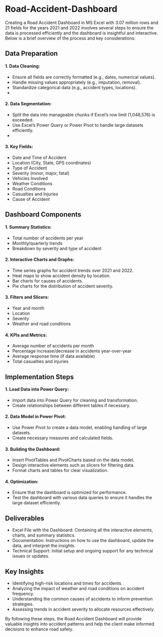 # Road-Accident-Dashboard
Creating a Road Accident Dashboard in MS Excel with 3.07 million rows and 21 fields for the years 2021 and 2022 involves several steps to ensure the data is processed efficiently and the dashboard is insightful and interactive. Below is a brief overview of the process and key considerations:

## Data Preparation

#### 1. Data Cleaning:

- Ensure all fields are correctly formatted (e.g., dates, numerical values).
- Handle missing values appropriately (e.g., imputation, removal).
- Standardize categorical data (e.g., accident types, locations).
- 
#### 2. Data Segmentation:

- Split the data into manageable chunks if Excel’s row limit (1,048,576) is exceeded.
- Use Excel’s Power Query or Power Pivot to handle large datasets efficiently.
- 
#### 3. Key Fields:

- Date and Time of Accident
- Location (City, State, GPS coordinates)
- Type of Accident
- Severity (minor, major, fatal)
- Vehicles Involved
- Weather Conditions
- Road Conditions
- Casualties and Injuries
- Cause of Accident

## Dashboard Components

#### 1. Summary Statistics:

- Total number of accidents per year
- Monthly/quarterly trends
- Breakdown by severity and type of accident

#### 2. Interactive Charts and Graphs:

- Time series graphs for accident trends over 2021 and 2022.
- Heat maps to show accident density by location.
- Bar charts for causes of accidents.
- Pie charts for the distribution of accident severity.

#### 3. Filters and Slicers:

- Year and month
- Location
- Severity
- Weather and road conditions

#### 4. KPIs and Metrics:

- Average number of accidents per month
- Percentage increase/decrease in accidents year-over-year
- Average response time (if data available)
- Total casualties and injuries

## Implementation Steps

#### 1. Load Data into Power Query:

- Import data into Power Query for cleaning and transformation.
- Create relationships between different tables if necessary.

#### 2. Data Model in Power Pivot:

- Use Power Pivot to create a data model, enabling handling of large datasets.
- Create necessary measures and calculated fields.

#### 3. Building the Dashboard:

- Insert PivotTables and PivotCharts based on the data model.
- Design interactive elements such as slicers for filtering data.
- Format charts and tables for clear visualization.

#### 4. Optimization:

- Ensure that the dashboard is optimized for performance.
- Test the dashboard with various data queries to ensure it handles the large dataset efficiently.

## Deliverables

- Excel File with the Dashboard: Containing all the interactive elements, charts, and summary statistics.
- Documentation: Instructions on how to use the dashboard, update the data, and interpret the insights.
- Technical Support: Initial setup and ongoing support for any technical issues or updates.

## Key Insights

- Identifying high-risk locations and times for accidents.
- Analyzing the impact of weather and road conditions on accident frequency.
- Understanding the common causes of accidents to inform prevention strategies.
- Assessing trends in accident severity to allocate resources effectively.

By following these steps, the Road Accident Dashboard will provide valuable insights into accident patterns and help the client make informed decisions to enhance road safety.
